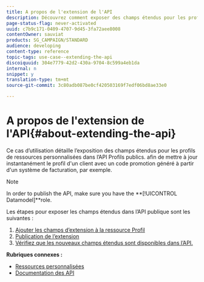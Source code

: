 ```yaml
---
title: A propos de l'extension de l'API
description: Découvrez comment exposer des champs étendus pour les profils de ressources personnalisées dans l'API Profiles publique.
page-status-flag: never-activated
uuid: c7b9c171-0409-4707-9d45-3fa72aee8008
contentOwner: sauviat
products: SG_CAMPAIGN/STANDARD
audience: developing
content-type: reference
topic-tags: use-case--extending-the-api
discoiquuid: 304e7779-42d2-430a-9704-8c599a4eb1da
internal: n
snippet: y
translation-type: tm+mt
source-git-commit: 3c80adb087be0cf420503169f7edf06bd8ae33e0

---
```



# A propos de l&#39;extension de l&#39;API{#about-extending-the-api}

Ce cas d’utilisation détaille l’exposition des champs étendus pour les profils de ressources personnalisées dans l’API Profils publics. afin de mettre à jour instantanément le profil d&#39;un client avec un code promotion généré à partir d&#39;un système de facturation, par exemple.

>[!NOTE]
>
>In order to publish the API, make sure you have the **[!UICONTROL Datamodel]**role.

Les étapes pour exposer les champs étendus dans l’API publique sont les suivantes :

1. [Ajouter les champs d’extension à la ressource Profil](../../developing/using/step-1--add-extension-fields-to-the-profile-resource.md)
1. [Publication de l’extension](../../developing/using/step-2--publish-the-extension.md)
1. [Vérifiez que les nouveaux champs étendus sont disponibles dans l’API.](../../developing/using/step-3--verify-the-extension.md)

**Rubriques connexes :**

* [Ressources personnalisées](../../developing/using/data-model-concepts.md)
* [Documentation des API](../../api/using/about-campaign-standard-apis.md)
